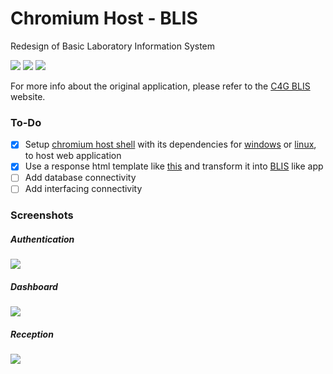 # Chromium Host - BLIS
Redesign of Basic Laboratory Information System

![](https://github.com/kagaconnect/chromium_host_web_blis/blob/master/assets/svgs/release.svg) ![](https://github.com/kagaconnect/chromium_host_web_blis/blob/master/assets/svgs/linux.svg) ![](https://github.com/kagaconnect/chromium_host_web_blis/blob/master/assets/svgs/windows.svg)

For more info about the original application, please refer to the [C4G BLIS](http://blis.cc.gatech.edu/index.php) website.

### To-Do
- [x] Setup [chromium host shell](https://github.com/kagaconnect/chromium_host/releases/latest/download/chromium_host_78.0.3904.108_x64.zip) with its dependencies for [windows](https://github.com/kagaconnect/chromium_host/releases/latest/download/cef_binary_78.0.3904.108_windows64.zip) or [linux](https://github.com/kagaconnect/chromium_host/releases/latest/download/cef_binary_78.0.3904.108_linux64.zip), to host web application
- [x] Use a response html template like [this](https://cruip.com/switch) and transform it into [BLIS](https://github.com/kagaconnect/chromium_host_web_blis/archive/3.6.zip) like app
- [ ] Add database connectivity
- [ ] Add interfacing connectivity

### Screenshots
##### Authentication
![](https://github.com/kagaconnect/chromium_host_web_blis/blob/master/assets/images/landing.jpg)

##### Dashboard
![](https://github.com/kagaconnect/chromium_host_web_blis/blob/master/assets/images/dashboard.jpg)

##### Reception
![](https://github.com/kagaconnect/chromium_host_web_blis/blob/master/assets/images/reception.jpg)
